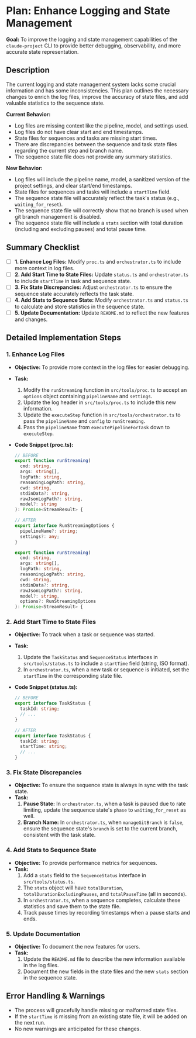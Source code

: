 # Plan: Enhance Logging and State Management

**Goal:** To improve the logging and state management capabilities of the `claude-project` CLI to provide better debugging, observability, and more accurate state representation.

## Description

The current logging and state management system lacks some crucial information and has some inconsistencies. This plan outlines the necessary changes to enrich the log files, improve the accuracy of state files, and add valuable statistics to the sequence state.

**Current Behavior:**
*   Log files are missing context like the pipeline, model, and settings used.
*   Log files do not have clear start and end timestamps.
*   State files for sequences and tasks are missing start times.
*   There are discrepancies between the sequence and task state files regarding the current step and branch name.
*   The sequence state file does not provide any summary statistics.

**New Behavior:**
*   Log files will include the pipeline name, model, a sanitized version of the project settings, and clear start/end timestamps.
*   State files for sequences and tasks will include a `startTime` field.
*   The sequence state file will accurately reflect the task's status (e.g., `waiting_for_reset`).
*   The sequence state file will correctly show that no branch is used when git branch management is disabled.
*   The sequence state file will include a `stats` section with total duration (including and excluding pauses) and total pause time.

## Summary Checklist

- [ ] **1. Enhance Log Files:** Modify `proc.ts` and `orchestrator.ts` to include more context in log files.
- [ ] **2. Add Start Time to State Files:** Update `status.ts` and `orchestrator.ts` to include `startTime` in task and sequence state.
- [ ] **3. Fix State Discrepancies:** Adjust `orchestrator.ts` to ensure the sequence state accurately reflects the task state.
- [ ] **4. Add Stats to Sequence State:** Modify `orchestrator.ts` and `status.ts` to calculate and store statistics in the sequence state.
- [ ] **5. Update Documentation:** Update `README.md` to reflect the new features and changes.

## Detailed Implementation Steps

### 1. Enhance Log Files

*   **Objective:** To provide more context in the log files for easier debugging.
*   **Task:**
    1.  Modify the `runStreaming` function in `src/tools/proc.ts` to accept an `options` object containing `pipelineName` and `settings`.
    2.  Update the log header in `src/tools/proc.ts` to include this new information.
    3.  Update the `executeStep` function in `src/tools/orchestrator.ts` to pass the `pipelineName` and `config` to `runStreaming`.
    4.  Pass the `pipelineName` from `executePipelineForTask` down to `executeStep`.
*   **Code Snippet (proc.ts):**

    ```typescript
    // BEFORE
    export function runStreaming(
      cmd: string,
      args: string[],
      logPath: string,
      reasoningLogPath: string,
      cwd: string,
      stdinData?: string,
      rawJsonLogPath?: string,
      model?: string
    ): Promise<StreamResult> {

    // AFTER
    export interface RunStreamingOptions {
      pipelineName?: string;
      settings?: any;
    }

    export function runStreaming(
      cmd: string,
      args: string[],
      logPath: string,
      reasoningLogPath: string,
      cwd: string,
      stdinData?: string,
      rawJsonLogPath?: string,
      model?: string,
      options?: RunStreamingOptions
    ): Promise<StreamResult> {
    ```

### 2. Add Start Time to State Files

*   **Objective:** To track when a task or sequence was started.
*   **Task:**
    1.  Update the `TaskStatus` and `SequenceStatus` interfaces in `src/tools/status.ts` to include a `startTime` field (string, ISO format).
    2.  In `orchestrator.ts`, when a new task or sequence is initiated, set the `startTime` in the corresponding state file.
*   **Code Snippet (status.ts):**

    ```typescript
    // BEFORE
    export interface TaskStatus {
      taskId: string;
      // ...
    }

    // AFTER
    export interface TaskStatus {
      taskId: string;
      startTime: string;
      // ...
    }
    ```

### 3. Fix State Discrepancies

*   **Objective:** To ensure the sequence state is always in sync with the task state.
*   **Task:**
    1.  **Pause State:** In `orchestrator.ts`, when a task is paused due to rate limiting, update the sequence state's `phase` to `waiting_for_reset` as well.
    2.  **Branch Name:** In `orchestrator.ts`, when `manageGitBranch` is `false`, ensure the sequence state's `branch` is set to the current branch, consistent with the task state.

### 4. Add Stats to Sequence State

*   **Objective:** To provide performance metrics for sequences.
*   **Task:**
    1.  Add a `stats` field to the `SequenceStatus` interface in `src/tools/status.ts`.
    2.  The `stats` object will have `totalDuration`, `totalDurationExcludingPauses`, and `totalPauseTime` (all in seconds).
    3.  In `orchestrator.ts`, when a sequence completes, calculate these statistics and save them to the state file.
    4.  Track pause times by recording timestamps when a pause starts and ends.

### 5. Update Documentation

*   **Objective:** To document the new features for users.
*   **Task:**
    1.  Update the `README.md` file to describe the new information available in the log files.
    2.  Document the new fields in the state files and the new `stats` section in the sequence state.

## Error Handling & Warnings

*   The process will gracefully handle missing or malformed state files.
*   If the `startTime` is missing from an existing state file, it will be added on the next run.
*   No new warnings are anticipated for these changes.
